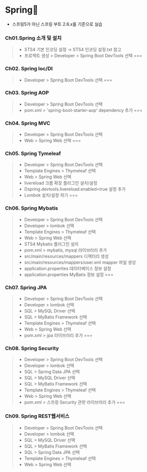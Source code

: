 # Spring🙈
* 스프링5가 아닌 스프링 부트 2.6.x를 기준으로 실습

### Ch01.Spring 소개 및 설치
>* STS4 기본 인코딩 설정 → STS4 인코딩 설정.txt 참고
>* 프로젝트 생성 > Developer > Spring Boot DevTools 선택
===
### Ch02. Spring Ioc/DI
>* Developer > Spring Boot DevTools 선택
===
### Ch03. Spring AOP
>*  Developer > Spring Boot DevTools 선택
>*  pom.xml > 'spring-boot-starter-aop' dependency 추가
===
### Ch04. Spring MVC
>*  Developer > Spring Boot DevTools 선택
>*  Web > Spring Web 선택
===
### Ch05. Spring Tymeleaf
>*  Developer > Spring Boot DevTools 선택
>*  Template Engines > Thymeleaf 선택
>*  Web > Spring Web 선택
>*  livereload 크롬 확장 플러그인 설치/설정
>*  Dspring.devtools.livereload.enabled=true 설정 추가
>*  Lombok 설치/설정 하기
===
### Ch06. Spring Mybatis
>*  Developer > Spring Boot DevTools 선택
>*  Developer > lombok 선택
>*  Template Engines > Thymeleaf 선택
>*  Web > Spring Web 선택
>*  STS4 Mybatis 플러그인 설치
>*  pom.xml > mybatis, mysql 라이브러리 추가
>*  src/main/resources/mappers 디렉터리 생성
>*  src/main/resources/mappers/user.xml mapper 파일 생성
>*  application.properties 데이터베이스 정보 설정
>*  application.properties MyBatis 정보 설정
===
### Ch07. Spring JPA
>*  Developer > Spring Boot DevTools 선택
>*  Developer > lombok 선택
>*  SQL > MySQL Driver 선택
>*  SQL > MyBatis Framework 선택
>*  Template Engines > Thymeleaf 선택
>*  Web > Spring Web 선택
>*  pom.xml > jpa 라이브러리 추가
===
### Ch08. Spring Security
>*  Developer > Spring Boot DevTools 선택
>*  Developer > lombok 선택
>*  SQL > Spring Data JPA 선택
>*  SQL > MySQL Driver 선택
>*  SQL > MyBatis Framework 선택
>*  Template Engines > Thymeleaf 선택
>*  Web > Spring Web 선택
>*  pom.xml > 스프링 Security 관련 라이브러리 추가
===
### Ch09. Spring REST웹서비스
>*  Developer > Spring Boot DevTools 선택
>*  Developer > lombok 선택
>*  SQL > MySQL Driver 선택
>*  SQL > MyBatis Framework 선택
>*  SQL > Spring Data JPA 선택
>*  Template Engines > Thymeleaf 선택
>*  Web > Spring Web 선택


